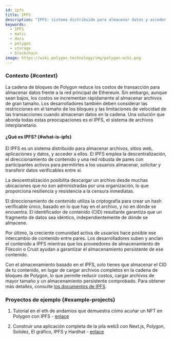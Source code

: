 ```yaml
---
id: ipfs
title: IPFS
description: "IPFS: sistema distribuido para almacenar datos y acceder a ellos."
keywords:
  - IPFS
  - matic
  - docs
  - polygon
  - storage
  - blockchain
image: https://wiki.polygon.technology/img/polygon-wiki.png
---
```


### Contexto {#context}

La cadena de bloques de Polygon reduce los costos de transacción para almacenar datos frente a la red principal de Ethereum. Sin embargo, aunque sean bajos, los costos se incrementan rápidamente al almacenar archivos de gran tamaño. Los desarrolladores también deben considerar las restricciones en el tamaño de los bloques y las limitaciones de velocidad de las transacciones cuando almacenan datos en la cadena. Una solución que aborda todas estas preocupaciones es el IPFS, el sistema de archivos interplanetario.

#### ¿Qué es IPFS? {#what-is-ipfs}

El IPFS es un sistema distribuido para almacenar archivos, sitios web, aplicaciones y datos, y acceder a ellos. El IPFS emplea la descentralización, el direccionamiento de contenido y una red robusta de pares con participantes activos para permitirles a los usuarios almacenar, solicitar y transferir datos verificables entre sí.

La descentralización posibilita descargar un archivo desde muchas ubicaciones que no son administradas por una organización, lo que proporciona resiliencia y resistencia a la censura inmediatas.

El direccionamiento de contenido utiliza la criptografía para crear un hash verificable único, basado en lo que hay en el archivo, y no en dónde se encuentra. El identificador de contenido (CID) resultante garantiza que un fragmento de datos sea idéntico, independientemente de dónde se almacene.

Por último, la creciente comunidad activa de usuarios hace posible ese intercambio de contenido entre pares. Los desarrolladores suben y anclan el contenido a IPFS mientras que los proveedores de almacenamiento de Filecoin o Crust ayudan a garantizar el almacenamiento persistente de ese contenido.


Con el almacenamiento basado en el IPFS, solo tienes que almacenar el CID de tu contenido, en lugar de cargar archivos completos en la cadena de bloques de Polygon, lo que permite reducir costos, cargar archivos de mayor tamaño y un almacenamiento persistente comprobado. Para obtener más detalles, consulte [los documentos de IPFS](https://docs.ipfs.io/).

### Proyectos de ejemplo {#example-projects}

1. Tutorial en el eth de andamios que demuestra cómo acuñar un NFT en Polygon con IPFS - [enlace](https://github.com/scaffold-eth/scaffold-eth/tree/simple-nft-example)

2. Construir una aplicación completa de la pila web3 con Next.js, Polygon, Solidez, El gráfico, IPFS y Hardhat - [enlace](https://dev.to/dabit3/the-complete-guide-to-full-stack-web3-development-4g74)
